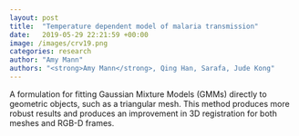 ```yaml
---
layout: post
title:  "Temperature dependent model of malaria transmission"
date:   2019-05-29 22:21:59 +00:00
image: /images/crv19.png
categories: research
author: "Amy Mann"
authors: "<strong>Amy Mann</strong>, Qing Han, Sarafa, Jude Kong"
---
```


A formulation for fitting Gaussian Mixture Models (GMMs) directly to geometric objects, such as a triangular mesh. This method produces more robust results and produces an improvement in 3D registration for both meshes and RGB-D frames. 